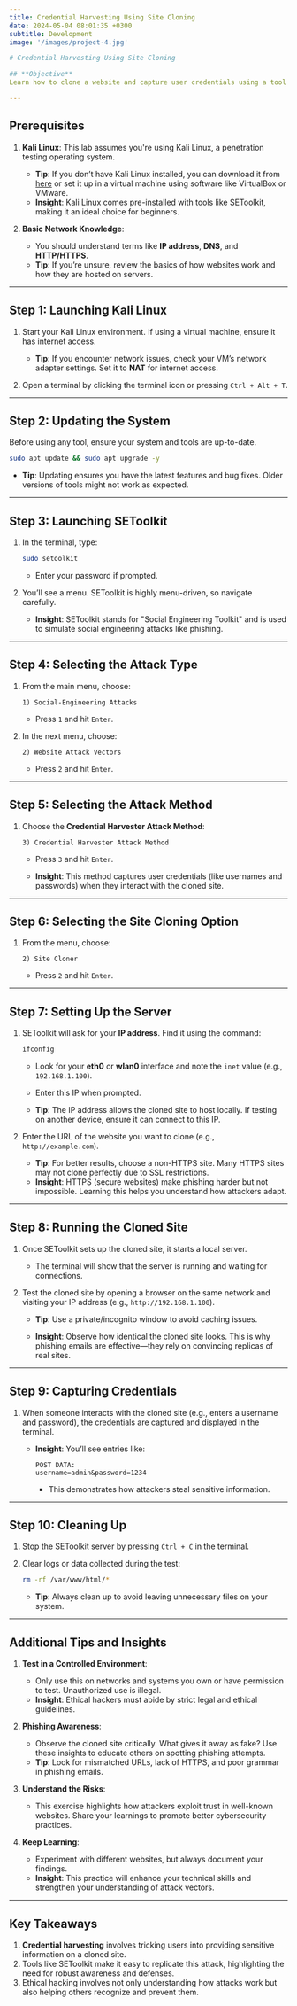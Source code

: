 ```yaml
---
title: Credential Harvesting Using Site Cloning
date: 2024-05-04 08:01:35 +0300
subtitle: Development
image: '/images/project-4.jpg'

# Credential Harvesting Using Site Cloning

## **Objective**
Learn how to clone a website and capture user credentials using a tool like **SEToolkit**. This demonstrates the dangers of phishing and reinforces the importance of cybersecurity awareness.

---
```


## **Prerequisites**
1. **Kali Linux**: This lab assumes you're using Kali Linux, a penetration testing operating system.
   - **Tip**: If you don’t have Kali Linux installed, you can download it from [here](https://www.kali.org/get-kali/) or set it up in a virtual machine using software like VirtualBox or VMware.
   - **Insight**: Kali Linux comes pre-installed with tools like SEToolkit, making it an ideal choice for beginners.

2. **Basic Network Knowledge**:
   - You should understand terms like **IP address**, **DNS**, and **HTTP/HTTPS**.
   - **Tip**: If you’re unsure, review the basics of how websites work and how they are hosted on servers.

---

## **Step 1: Launching Kali Linux**
1. Start your Kali Linux environment. If using a virtual machine, ensure it has internet access.
   - **Tip**: If you encounter network issues, check your VM’s network adapter settings. Set it to **NAT** for internet access.

2. Open a terminal by clicking the terminal icon or pressing `Ctrl + Alt + T`.

---

## **Step 2: Updating the System**
Before using any tool, ensure your system and tools are up-to-date.
```bash
sudo apt update && sudo apt upgrade -y
```
   - **Tip**: Updating ensures you have the latest features and bug fixes. Older versions of tools might not work as expected.

---

## **Step 3: Launching SEToolkit**
1. In the terminal, type:
   ```bash
   sudo setoolkit
   ```
   - Enter your password if prompted.

2. You’ll see a menu. SEToolkit is highly menu-driven, so navigate carefully.

   - **Insight**: SEToolkit stands for "Social Engineering Toolkit" and is used to simulate social engineering attacks like phishing.

---

## **Step 4: Selecting the Attack Type**
1. From the main menu, choose:
   ```
   1) Social-Engineering Attacks
   ```
   - Press `1` and hit `Enter`.

2. In the next menu, choose:
   ```
   2) Website Attack Vectors
   ```
   - Press `2` and hit `Enter`.

---

## **Step 5: Selecting the Attack Method**
1. Choose the **Credential Harvester Attack Method**:
   ```
   3) Credential Harvester Attack Method
   ```
   - Press `3` and hit `Enter`.

   - **Insight**: This method captures user credentials (like usernames and passwords) when they interact with the cloned site.

---

## **Step 6: Selecting the Site Cloning Option**
1. From the menu, choose:
   ```
   2) Site Cloner
   ```
   - Press `2` and hit `Enter`.

---

## **Step 7: Setting Up the Server**
1. SEToolkit will ask for your **IP address**. Find it using the command:
   ```bash
   ifconfig
   ```
   - Look for your **eth0** or **wlan0** interface and note the `inet` value (e.g., `192.168.1.100`).
   - Enter this IP when prompted.

   - **Tip**: The IP address allows the cloned site to host locally. If testing on another device, ensure it can connect to this IP.

2. Enter the URL of the website you want to clone (e.g., `http://example.com`).
   - **Tip**: For better results, choose a non-HTTPS site. Many HTTPS sites may not clone perfectly due to SSL restrictions.
   - **Insight**: HTTPS (secure websites) make phishing harder but not impossible. Learning this helps you understand how attackers adapt.

---

## **Step 8: Running the Cloned Site**
1. Once SEToolkit sets up the cloned site, it starts a local server.
   - The terminal will show that the server is running and waiting for connections.

2. Test the cloned site by opening a browser on the same network and visiting your IP address (e.g., `http://192.168.1.100`).
   - **Tip**: Use a private/incognito window to avoid caching issues.

   - **Insight**: Observe how identical the cloned site looks. This is why phishing emails are effective—they rely on convincing replicas of real sites.

---

## **Step 9: Capturing Credentials**
1. When someone interacts with the cloned site (e.g., enters a username and password), the credentials are captured and displayed in the terminal.

   - **Insight**: You’ll see entries like:
     ```
     POST DATA:
     username=admin&password=1234
     ```
     - This demonstrates how attackers steal sensitive information.

---

## **Step 10: Cleaning Up**
1. Stop the SEToolkit server by pressing `Ctrl + C` in the terminal.
2. Clear logs or data collected during the test:
   ```bash
   rm -rf /var/www/html/*
   ```

   - **Tip**: Always clean up to avoid leaving unnecessary files on your system.

---

## **Additional Tips and Insights**
1. **Test in a Controlled Environment**:
   - Only use this on networks and systems you own or have permission to test. Unauthorized use is illegal.
   - **Insight**: Ethical hackers must abide by strict legal and ethical guidelines.

2. **Phishing Awareness**:
   - Observe the cloned site critically. What gives it away as fake? Use these insights to educate others on spotting phishing attempts.
   - **Tip**: Look for mismatched URLs, lack of HTTPS, and poor grammar in phishing emails.

3. **Understand the Risks**:
   - This exercise highlights how attackers exploit trust in well-known websites. Share your learnings to promote better cybersecurity practices.

4. **Keep Learning**:
   - Experiment with different websites, but always document your findings.
   - **Insight**: This practice will enhance your technical skills and strengthen your understanding of attack vectors.

---

## **Key Takeaways**
1. **Credential harvesting** involves tricking users into providing sensitive information on a cloned site.
2. Tools like SEToolkit make it easy to replicate this attack, highlighting the need for robust awareness and defenses.
3. Ethical hacking involves not only understanding how attacks work but also helping others recognize and prevent them.
